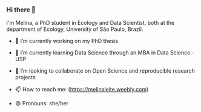 ### Hi there 👋

I'm Melina, a PhD student in Ecology and Data Scientist, both at the department of Ecology, University of São Paulo, Brazil.

- 🔭 I’m currently working on my PhD thesis 
- 🌱 I’m currently learning Data Science through an MBA in Data Science - USP
- 👯 I’m looking to collaborate on Open Science and reproducible research projects

- 📫 How to reach me: (https://melinaleite.weebly.com)
- 😄 Pronouns: she/her



